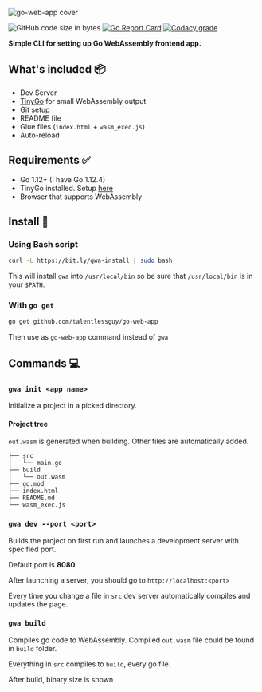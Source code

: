 ![go-web-app cover](https://i.ibb.co/BtnWgP6/create-go-web-app.jpg)

![GitHub code size in bytes](https://img.shields.io/github/languages/code-size/talentlessguy/create-go-web-app.svg?style=flat-square)
[![Go Report Card](https://goreportcard.com/badge/github.com/talentlessguy/create-go-web-app)](https://goreportcard.com/report/github.com/talentlessguy/create-go-web-app)
[![Codacy grade](https://img.shields.io/codacy/grade/c3198e0739ec48bba8902b83a02c3a55.svg?style=flat-square)](https://app.codacy.com/app/komfy/go-web-app)

**Simple CLI for setting up Go WebAssembly frontend app.**

## What's included 📦

* Dev Server
* [TinyGo](https://tinygo.org) for small WebAssembly output
* Git setup
* README file
* Glue files (`index.html` + `wasm_exec.js`)
* Auto-reload

## Requirements ✅

* Go 1.12+ (I have Go 1.12.4)
* TinyGo installed. Setup [here](https://tinygo.org/getting-started)
* Browser that supports WebAssembly

## Install 🔄

### Using Bash script

```sh
curl -L https://bit.ly/gwa-install | sudo bash
```

This will install `gwa` into `/usr/local/bin` so be sure that `/usr/local/bin` is in your `$PATH`.

### With `go get`

```sh
go get github.com/talentlessguy/go-web-app
```

Then use as `go-web-app` command instead of `gwa`

## Commands 💻

### `gwa init <app name>`

Initialize a project in a picked directory.

#### Project tree

`out.wasm` is generated when building. Other files are automatically added.

```text
├── src
│   └── main.go
├── build
│   └── out.wasm
├── go.mod
├── index.html
├── README.md
└── wasm_exec.js
```

### `gwa dev --port <port>`

Builds the project on first run and launches a development server with specified port.

Default port is **8080**.

After launching a server, you should go to `http://localhost:<port>`

Every time you change a file in `src` dev server automatically compiles and updates the page.

### `gwa build`

Compiles go code to WebAssembly. Compiled `out.wasm` file could be found in `build` folder.

Everything in `src` compiles to `build`, every go file.

After build, binary size is shown
